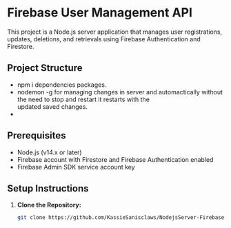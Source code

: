# Firebase User Management API
This project is a Node.js server application that manages user registrations, updates, deletions, and retrievals using Firebase Authentication and Firestore.

## Project Structure
 - npm i dependencies packages.
 - nodemon -g for managing changes in server and automactically without the need to stop and restart it restarts with the  
   updated saved changes.  
 - 

## Prerequisites
- Node.js (v14.x or later)
- Firebase account with Firestore and Firebase Authentication enabled
- Firebase Admin SDK service account key

## Setup Instructions
1. **Clone the Repository:**

   ```sh
   git clone https://github.com/KassieSanisclaws/NodejsServer-FirebaseStore.git
  
